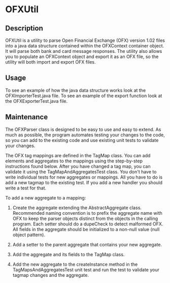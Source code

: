 OFXUtil
==========



## Description

OFXUtil is a utility to parse Open Financial Exchange (OFX) version 1.02 files into a java data structure 
contained within the OFXContext container object. It will parse both bank and card message responses.
The utility also allows you to populate an OFXContext object and export it as an OFX file, so the
utility will both import and export OFX files. 

## Usage
To see an example of how the java data structure works look at the OFXImporterTest.java file. 
To see an example of the export function look at the OFXExporterTest.java file. 

## Maintenance
The OFXParser class is designed to be easy to use and easy to extend.  As much as possible, the program automates testing your changes to the code, so you can add to the existing code and use existing unit tests to validate your changes.

The OFX tag mappings are defined in the TagMap class.  You can add elements and 
aggregates to the mappings using the step-by-step instructions found below.  After you have 
changed a tag map, you can validate it using the TagMapAndAggregatesTest class.  You 
don't have to write individual tests for new aggregates or mappings.  All you have to do is 
add a new tagmap to the existing test.  If you add a new handler you should write a test for that.

To add a new aggregate to a mapping:

  1) Create the aggregate extending the AbstractAggregate class.  Recommended naming convention 
     is to prefix the aggregate name with OFX to keep the parser objects distinct from the objects in 
     the calling program.  Each setter should do a dupeCheck to detect malformed OFX.  All fields 
     in the aggregate should be initialized to a non-null value (null object pattern).
     
  2) Add a setter to the parent aggregate that contains your new aggregate.  
     
  3) Add the aggregate and its fields to the TagMap class.
  
  3) Add the new aggregate to the createInstance method in the TagMapsAndAggregatesTest unit test 
     and run the test to validate your tagmap changes and the aggregate.